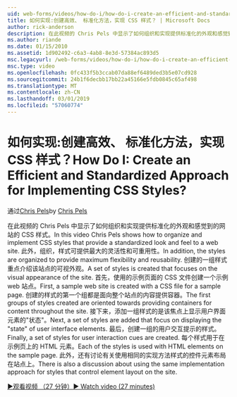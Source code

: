 ```yaml
---
uid: web-forms/videos/how-do-i/how-do-i-create-an-efficient-and-standardized-approach-for-implementing-css-styles
title: 如何实现:创建高效、 标准化方法，实现 CSS 样式？ | Microsoft Docs
author: rick-anderson
description: 在此视频的 Chris Pels 中显示了如何组织和实现提供标准化的外观和感觉到的网站的 CSS 样式。 此外，这些样式是...
ms.author: riande
ms.date: 01/15/2010
ms.assetid: 1d902492-c6a3-4ab8-8e3d-57384ac893d5
msc.legacyurl: /web-forms/videos/how-do-i/how-do-i-create-an-efficient-and-standardized-approach-for-implementing-css-styles
msc.type: video
ms.openlocfilehash: 0fc433f5b3ccab07da88ef6489ded3b5e07cd928
ms.sourcegitcommit: 24b1f6decbb17bb22a45166e5fdb0845c65af498
ms.translationtype: MT
ms.contentlocale: zh-CN
ms.lasthandoff: 03/01/2019
ms.locfileid: "57060774"
---
```

<a name="how-do-i-create-an-efficient-and-standardized-approach-for-implementing-css-styles"></a><span data-ttu-id="f7606-105">如何实现:创建高效、 标准化方法，实现 CSS 样式？</span><span class="sxs-lookup"><span data-stu-id="f7606-105">How Do I: Create an Efficient and Standardized Approach for Implementing CSS Styles?</span></span>
====================
<span data-ttu-id="f7606-106">通过[Chris Pels](https://twitter.com/chrispels)</span><span class="sxs-lookup"><span data-stu-id="f7606-106">by [Chris Pels](https://twitter.com/chrispels)</span></span>

<span data-ttu-id="f7606-107">在此视频的 Chris Pels 中显示了如何组织和实现提供标准化的外观和感觉到的网站的 CSS 样式。</span><span class="sxs-lookup"><span data-stu-id="f7606-107">In this video Chris Pels shows how to organize and implement CSS styles that provide a standardized look and feel to a web site.</span></span> <span data-ttu-id="f7606-108">此外，组织，样式可提供最大的灵活性和可重用性。</span><span class="sxs-lookup"><span data-stu-id="f7606-108">In addition, the styles are organized to provide maximum flexibility and reusability.</span></span> <span data-ttu-id="f7606-109">创建的一组样式重点介绍该站点的可视外观。</span><span class="sxs-lookup"><span data-stu-id="f7606-109">A set of styles is created that focuses on the visual appearance of the site.</span></span> <span data-ttu-id="f7606-110">首先，使用的示例页面的 CSS 文件创建一个示例 web 站点。</span><span class="sxs-lookup"><span data-stu-id="f7606-110">First, a sample web site is created with a CSS file for a sample page.</span></span> <span data-ttu-id="f7606-111">创建的样式的第一个组都是面向整个站点的内容提供容器。</span><span class="sxs-lookup"><span data-stu-id="f7606-111">The first groups of styles created are oriented towards providing containers for content throughout the site.</span></span> <span data-ttu-id="f7606-112">接下来，添加一组样式的是该焦点上显示用户界面元素的"状态"。</span><span class="sxs-lookup"><span data-stu-id="f7606-112">Next, a set of styles are added that focus on displaying the "state" of user interface elements.</span></span> <span data-ttu-id="f7606-113">最后，创建一组的用户交互提示的样式。</span><span class="sxs-lookup"><span data-stu-id="f7606-113">Finally, a set of styles for user interaction cues are created.</span></span> <span data-ttu-id="f7606-114">每个样式用于在示例页上的 HTML 元素。</span><span class="sxs-lookup"><span data-stu-id="f7606-114">Each of the styles is used with HTML elements on the sample page.</span></span> <span data-ttu-id="f7606-115">此外，还有讨论有关使用相同的实现方法样式的控件元素布局在站点上。</span><span class="sxs-lookup"><span data-stu-id="f7606-115">There is also a discussion about using the same implementation approach for styles that control element layout on the site.</span></span>

[<span data-ttu-id="f7606-116">&#9654;观看视频 （27 分钟）</span><span class="sxs-lookup"><span data-stu-id="f7606-116">&#9654; Watch video (27 minutes)</span></span>](https://channel9.msdn.com/Blogs/ASP-NET-Site-Videos/how-do-i-create-an-efficient-and-standardized-approach-for-implementing-css-styles)
